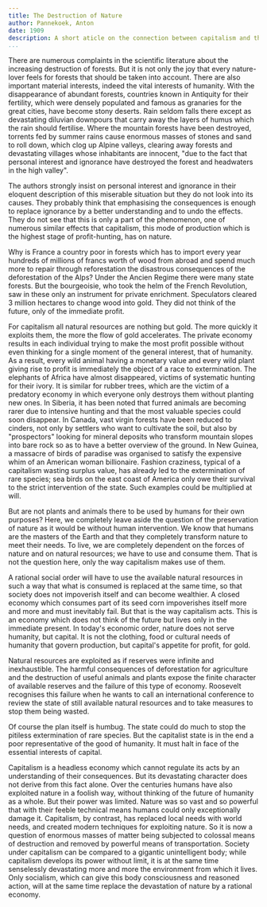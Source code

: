 ```yaml
---
title: The Destruction of Nature
author: Pannekoek, Anton
date: 1909
description: A short aticle on the connection between capitalism and the destruction of the environment. First translated into English and published by the SPGB. From <https://www.worldsocialism.org/spgb/socialist-standard/2010s/2019/no-1380-august-2019/the-destruction-of-nature-by-anton-pannekoek/>.
...
```


There are numerous complaints in the scientific literature about
the increasing destruction of forests. But it is not only the joy
that every nature-lover feels for forests that should be taken into
account. There are also important material interests, indeed the vital
interests of humanity. With the disappearance of abundant forests,
countries known in Antiquity for their fertility, which were densely
populated and famous as granaries for the great cities, have become
stony deserts. Rain seldom falls there except as devastating diluvian
downpours that carry away the layers of humus which the rain should
fertilise. Where the mountain forests have been destroyed, torrents
fed by summer rains cause enormous masses of stones and sand to
roll down, which clog up Alpine valleys, clearing away forests and
devastating villages whose inhabitants are innocent, "due to the fact
that personal interest and ignorance have destroyed the forest and
headwaters in the high valley".

The authors strongly insist on personal interest and ignorance in
their eloquent description of this miserable situation but they do
not look into its causes. They probably think that emphasising the
consequences is enough to replace ignorance by a better understanding
and to undo the effects. They do not see that this is only a part
of the phenomenon, one of numerous similar effects that capitalism,
this mode of production which is the highest stage of profit-hunting,
has on nature.

Why is France a country poor in forests which has to import every year
hundreds of millions of francs worth of wood from abroad and spend much
more to repair through reforestation the disastrous consequences of
the deforestation of the Alps? Under the Ancien Regime there were many
state forests. But the bourgeoisie, who took the helm of the French
Revolution, saw in these only an instrument for private enrichment.
Speculators cleared 3 million hectares to change wood into gold. They
did not think of the future, only of the immediate profit.

For capitalism all natural resources are nothing but gold. The more
quickly it exploits them, the more the flow of gold accelerates. The
private economy results in each individual trying to make the most
profit possible without even thinking for a single moment of the
general interest, that of humanity. As a result, every wild animal
having a monetary value and every wild plant giving rise to profit
is immediately the object of a race to extermination. The elephants
of Africa have almost disappeared, victims of systematic hunting
for their ivory. It is similar for rubber trees, which are the
victim of a predatory economy in which everyone only destroys them
without planting new ones. In Siberia, it has been noted that furred
animals are becoming rarer due to intensive hunting and that the
most valuable species could soon disappear. In Canada, vast virgin
forests have been reduced to cinders, not only by settlers who want
to cultivate the soil, but also by "prospectors" looking for mineral
deposits who transform mountain slopes into bare rock so as to have a
better overview of the ground. In New Guinea, a massacre of birds of
paradise was organised to satisfy the expensive whim of an American
woman billionaire. Fashion craziness, typical of a capitalism wasting
surplus value, has already led to the extermination of rare species;
sea birds on the east coast of America only owe their survival to the
strict intervention of the state. Such examples could be multiplied
at will.

But are not plants and animals there to be used by humans for their
own purposes? Here, we completely leave aside the question of the
preservation of nature as it would be without human intervention. We
know that humans are the masters of the Earth and that they completely
transform nature to meet their needs. To live, we are completely
dependent on the forces of nature and on natural resources; we have
to use and consume them. That is not the question here, only the way
capitalism makes use of them.

A rational social order will have to use the available natural
resources in such a way that what is consumed is replaced at the
same time, so that society does not impoverish itself and can become
wealthier. A closed economy which consumes part of its seed corn
impoverishes itself more and more and must inevitably fail. But that
is the way capitalism acts. This is an economy which does not think
of the future but lives only in the immediate present. In today's
economic order, nature does not serve humanity, but capital. It is
not the clothing, food or cultural needs of humanity that govern
production, but capital's appetite for profit, for gold.

Natural resources are exploited as if reserves were infinite
and inexhaustible. The harmful consequences of deforestation for
agriculture and the destruction of useful animals and plants expose
the finite character of available reserves and the failure of this
type of economy. Roosevelt recognises this failure when he wants to
call an international conference to review the state of still available
natural resources and to take measures to stop them being wasted.

Of course the plan itself is humbug. The state could do much to stop
the pitiless extermination of rare species. But the capitalist state
is in the end a poor representative of the good of humanity. It must
halt in face of the essential interests of capital.

Capitalism is a headless economy which cannot regulate its acts by
an understanding of their consequences. But its devastating character
does not derive from this fact alone. Over the centuries humans have
also exploited nature in a foolish way, without thinking of the future
of humanity as a whole. But their power was limited. Nature was so
vast and so powerful that with their feeble technical means humans
could only exceptionally damage it. Capitalism, by contrast, has
replaced local needs with world needs, and created modern techniques
for exploiting nature. So it is now a question of enormous masses of
matter being subjected to colossal means of destruction and removed
by powerful means of transportation. Society under capitalism can be
compared to a gigantic unintelligent body; while capitalism develops
its power without limit, it is at the same time senselessly devastating
more and more the environment from which it lives. Only socialism,
which can give this body consciousness and reasoned action, will at
the same time replace the devastation of nature by a rational economy.
